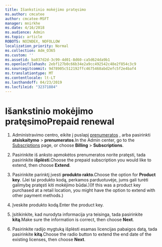 ```yaml
---
title: Išankstinio mokėjimo pratęsimo
ms.author: cmcatee
author: cmcatee-MSFT
manager: mnirkhe
ms.date: 4/16/2018
ms.audience: Admin
ms.topic: article
ROBOTS: NOINDEX, NOFOLLOW
localization_priority: Normal
ms.collection: Adm_O365
ms.custom: ''
ms.assetid: ba037d2d-3c99-4d01-8d60-ca5d624da9b1
ms.openlocfilehash: 2ebf127b0c66b34e2a9cc492542c48e2f854c3c9
ms.sourcegitcommit: 9d78905c512192ffc4675468abd2efc5f2e4baf4
ms.translationtype: MT
ms.contentlocale: lt-LT
ms.lasthandoff: 04/23/2019
ms.locfileid: "32371884"
---
```

# <a name="prepaid-renewal"></a><span data-ttu-id="8b557-102">Išankstinio mokėjimo pratęsimo</span><span class="sxs-lookup"><span data-stu-id="8b557-102">Prepaid renewal</span></span>

1. <span data-ttu-id="8b557-103">Administravimo centro, eikite į puslapį [prenumeratos](https://go.microsoft.com/fwlink/p/?linkid=842054) , arba pasirinkti **atsiskaitymo** \> **prenumeratos**.</span><span class="sxs-lookup"><span data-stu-id="8b557-103">In the Admin center, go to the [Subscriptions](https://go.microsoft.com/fwlink/p/?linkid=842054) page, or choose **Billing** \> **Subscriptions**.</span></span>
    
2. <span data-ttu-id="8b557-104">Pasirinkite iš anksto apmokėtos prenumeratos norite pratęsti, tada pasirinkite **išplėsti**.</span><span class="sxs-lookup"><span data-stu-id="8b557-104">Choose the prepaid subscription you would like to extend, then choose **Extend**.</span></span>
    
3. <span data-ttu-id="8b557-105">Pasirinkite parinktį įvesti **produkto rakto**.</span><span class="sxs-lookup"><span data-stu-id="8b557-105">Choose the option for **Product key**.</span></span> <span data-ttu-id="8b557-106">(Jei tai produkto kodą, perkamos parduotuvėje, jums gali turėti galimybę pratęsti kiti mokėjimo būdai.)</span><span class="sxs-lookup"><span data-stu-id="8b557-106">(If this was a product key purchased at a retail location, you might have the option to extend with other payment methods.)</span></span>
    
4. <span data-ttu-id="8b557-107">Įveskite produkto kodą.</span><span class="sxs-lookup"><span data-stu-id="8b557-107">Enter the product key.</span></span>
    
5. <span data-ttu-id="8b557-108">Įsitikinkite, kad nurodyta informacija yra teisinga, tada pasirinkite **kitą**.</span><span class="sxs-lookup"><span data-stu-id="8b557-108">Make sure the information is correct, then choose **Next**.</span></span>
    
6. <span data-ttu-id="8b557-109">Pasirinkite radijo mygtuką išplėsti esamas licencijas pabaigos datą, tada pasirinkite **kitą**.</span><span class="sxs-lookup"><span data-stu-id="8b557-109">Choose the radio button to extend the end date of the existing licenses, then choose **Next**.</span></span>
    

